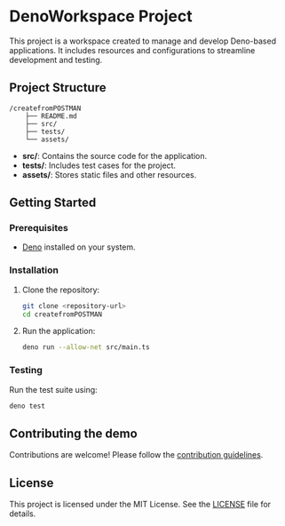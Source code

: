 # DenoWorkspace Project

This project is a workspace created to manage and develop Deno-based applications. It includes resources and configurations to streamline development and testing.

## Project Structure

```
/createfromPOSTMAN
    ├── README.md
    ├── src/
    ├── tests/
    └── assets/
```

- **src/**: Contains the source code for the application.
- **tests/**: Includes test cases for the project.
- **assets/**: Stores static files and other resources.

## Getting Started

### Prerequisites

- [Deno](https://deno.land/) installed on your system.

### Installation

1. Clone the repository:
     ```bash
     git clone <repository-url>
     cd createfromPOSTMAN
     ```

2. Run the application:
     ```bash
     deno run --allow-net src/main.ts
     ```

### Testing

Run the test suite using:
```bash
deno test
```

## Contributing the demo

Contributions are welcome! Please follow the [contribution guidelines](CONTRIBUTING.md).

## License

This project is licensed under the MIT License. See the [LICENSE](LICENSE) file for details.
